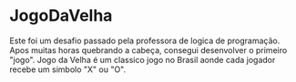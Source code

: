 # JogoDaVelha
Este foi um desafio passado pela professora de logica de programação.
Apos muitas horas quebrando a cabeça, consegui desenvolver o primeiro "jogo".
Jogo da Velha é um classico jogo no Brasil aonde cada jogador recebe um simbolo "X" ou "O".

